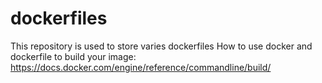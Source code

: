 # dockerfiles
This repository is used to store varies dockerfiles
How to use docker and dockerfile to build your image:
https://docs.docker.com/engine/reference/commandline/build/
